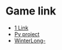 # Game link
 * <a href="https://drive.google.com/file/d/1HCGbGbKrZ28wLmKyfWo9IRygTlJo_V_d/view?usp=sharing">1 Link</a>
 * <a href="https://drive.google.com/drive/folders/1voqDThPbaZY2P-6XjZ12CcxaZhn5Hvrf?usp=sharing">Py project</a>
 * <a href="https://drive.google.com/drive/folders/1tQhLjkkOORf_0sGtqlvf628Nxo-O4XXI?usp=sharing">WinterLong-</a>
